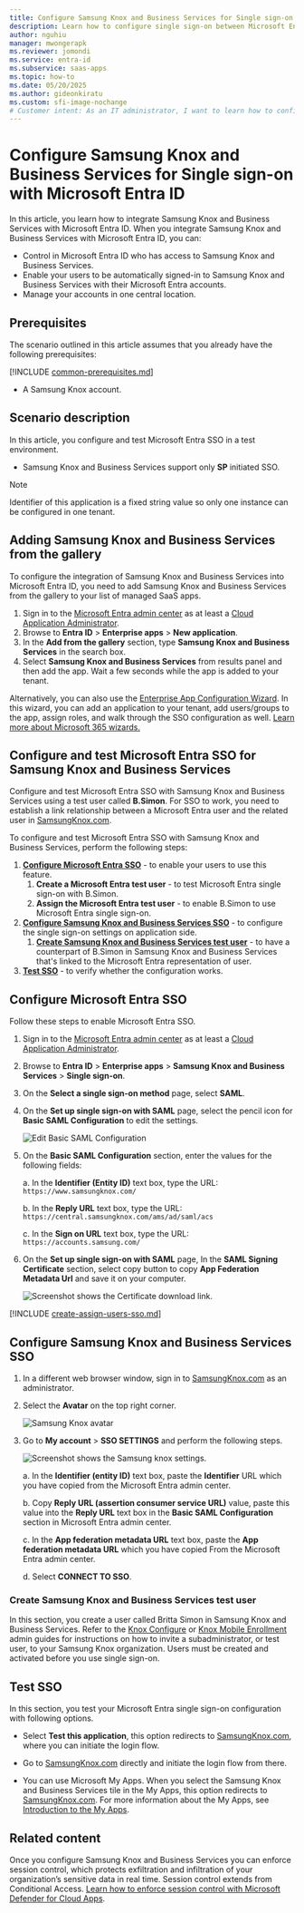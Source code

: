 ```yaml
---
title: Configure Samsung Knox and Business Services for Single sign-on with Microsoft Entra ID
description: Learn how to configure single sign-on between Microsoft Entra ID and Samsung Knox and Business Services.
author: nguhiu
manager: mwongerapk
ms.reviewer: jomondi
ms.service: entra-id
ms.subservice: saas-apps
ms.topic: how-to
ms.date: 05/20/2025
ms.author: gideonkiratu
ms.custom: sfi-image-nochange
# Customer intent: As an IT administrator, I want to learn how to configure single sign-on between Microsoft Entra ID and Samsung Knox and Business Services so that I can control who has access to Samsung Knox and Business Services, enable automatic sign-in with Microsoft Entra accounts, and manage my accounts in one central location.
---
```


# Configure Samsung Knox and Business Services for Single sign-on with Microsoft Entra ID

In this article,  you learn how to integrate Samsung Knox and Business Services with Microsoft Entra ID. When you integrate Samsung Knox and Business Services with Microsoft Entra ID, you can:

* Control in Microsoft Entra ID who has access to Samsung Knox and Business Services.
* Enable your users to be automatically signed-in to Samsung Knox and Business Services with their Microsoft Entra accounts.
* Manage your accounts in one central location.

## Prerequisites
The scenario outlined in this article assumes that you already have the following prerequisites:

[!INCLUDE [common-prerequisites.md](~/identity/saas-apps/includes/common-prerequisites.md)]
* A Samsung Knox account.

## Scenario description

In this article,  you configure and test Microsoft Entra SSO in a test environment.

* Samsung Knox and Business Services support only **SP** initiated SSO.

> [!NOTE]
> Identifier of this application is a fixed string value so only one instance can be configured in one tenant.

## Adding Samsung Knox and Business Services from the gallery

To configure the integration of Samsung Knox and Business Services into Microsoft Entra ID, you need to add Samsung Knox and Business Services from the gallery to your list of managed SaaS apps.

1. Sign in to the [Microsoft Entra admin center](https://entra.microsoft.com) as at least a [Cloud Application Administrator](~/identity/role-based-access-control/permissions-reference.md#cloud-application-administrator).
1. Browse to **Entra ID** > **Enterprise apps** > **New application**.
1. In the **Add from the gallery** section, type **Samsung Knox and Business Services** in the search box.
1. Select **Samsung Knox and Business Services** from results panel and then add the app. Wait a few seconds while the app is added to your tenant.

 Alternatively, you can also use the [Enterprise App Configuration Wizard](https://portal.office.com/AdminPortal/home?Q=Docs#/azureadappintegration). In this wizard, you can add an application to your tenant, add users/groups to the app, assign roles, and walk through the SSO configuration as well. [Learn more about Microsoft 365 wizards.](/microsoft-365/admin/misc/azure-ad-setup-guides)

<a name='configure-and-test-azure-ad-sso-for-samsung-knox-and-business-services'></a>

## Configure and test Microsoft Entra SSO for Samsung Knox and Business Services

Configure and test Microsoft Entra SSO with Samsung Knox and Business Services using a test user called **B.Simon**. For SSO to work, you need to establish a link relationship between a Microsoft Entra user and the related user in [SamsungKnox.com](https://samsungknox.com/).

To configure and test Microsoft Entra SSO with Samsung Knox and Business Services, perform the following steps:

1. **[Configure Microsoft Entra SSO](#configure-azure-ad-sso)** - to enable your users to use this feature.
    1. **Create a Microsoft Entra test user** - to test Microsoft Entra single sign-on with B.Simon.
    1. **Assign the Microsoft Entra test user** - to enable B.Simon to use Microsoft Entra single sign-on.
1. **[Configure Samsung Knox and Business Services SSO](#configure-samsung-knox-and-business-services-sso)** - to configure the single sign-on settings on application side.
    1. **[Create Samsung Knox and Business Services test user](#create-samsung-knox-and-business-services-test-user)** - to have a counterpart of B.Simon in Samsung Knox and Business Services that's linked to the Microsoft Entra representation of user.
1. **[Test SSO](#test-sso)** - to verify whether the configuration works.

<a name='configure-azure-ad-sso'></a>

## Configure Microsoft Entra SSO

Follow these steps to enable Microsoft Entra SSO.

1. Sign in to the [Microsoft Entra admin center](https://entra.microsoft.com) as at least a [Cloud Application Administrator](~/identity/role-based-access-control/permissions-reference.md#cloud-application-administrator).
1. Browse to **Entra ID** > **Enterprise apps** > **Samsung Knox and Business Services** > **Single sign-on**.
1. On the **Select a single sign-on method** page, select **SAML**.
1. On the **Set up single sign-on with SAML** page, select the pencil icon for **Basic SAML Configuration** to edit the settings.

   ![Edit Basic SAML Configuration](common/edit-urls.png)

1. On the **Basic SAML Configuration** section, enter the values for the following fields:

    a. In the **Identifier (Entity ID)** text box, type the URL:
    `https://www.samsungknox.com/`

    b. In the **Reply URL** text box, type the URL:
    `https://central.samsungknox.com/ams/ad/saml/acs`

    c. In the **Sign on URL** text box, type the URL:
    `https://accounts.samsung.com/`
	
1. On the **Set up single sign-on with SAML** page, In the **SAML Signing Certificate** section, select copy button to copy **App Federation Metadata Url** and save it on your computer.

	![Screenshot shows the Certificate download link.](common/copy-metadataurl.png "Certificate")

<a name='create-an-azure-ad-test-user'></a>

[!INCLUDE [create-assign-users-sso.md](~/identity/saas-apps/includes/create-assign-users-sso.md)]

## Configure Samsung Knox and Business Services SSO

1. In a different web browser window, sign in to [SamsungKnox.com](https://samsungknox.com/) as an administrator.

1. Select the **Avatar** on the top right corner.

    ![Samsung Knox avatar](./media/samsung-knox-and-business-services-tutorial/avatar.png)

1. Go to **My account** > **SSO SETTINGS** and perform the following steps.

    ![Screenshot shows the Samsung knox settings.](./media/samsung-knox-and-business-services-tutorial/settings.png "Settings")

    a. In the **Identifier (entity ID)** text box, paste the **Identifier** URL which you have copied from the Microsoft Entra admin center.

    b. Copy **Reply URL (assertion consumer service URL)** value, paste this value into the **Reply URL** text box in the **Basic SAML Configuration** section in Microsoft Entra admin center.

    c. In the **App federation metadata URL** text box, paste the **App federation metadata URL** which you have copied From the Microsoft Entra admin center.

    d. Select **CONNECT TO SSO**.

### Create Samsung Knox and Business Services test user

In this section, you create a user called Britta Simon in Samsung Knox and Business Services. Refer to the [Knox Configure](https://docs.samsungknox.com/admin/knox-configure/Administrators.htm) or [Knox Mobile Enrollment](https://docs.samsungknox.com/admin/knox-mobile-enrollment/kme-add-an-admin.htm) admin guides for instructions on how to invite a subadministrator, or test user, to your Samsung Knox organization. Users must be created and activated before you use single sign-on.

## Test SSO 

In this section, you test your Microsoft Entra single sign-on configuration with following options. 

* Select **Test this application**, this option redirects to [SamsungKnox.com](https://samsungknox.com/), where you can initiate the login flow. 

* Go to [SamsungKnox.com](https://samsungknox.com/) directly and initiate the login flow from there.

* You can use Microsoft My Apps. When you select the Samsung Knox and Business Services tile in the My Apps, this option redirects to [SamsungKnox.com](https://samsungknox.com/). For more information about the My Apps, see [Introduction to the My Apps](https://support.microsoft.com/account-billing/sign-in-and-start-apps-from-the-my-apps-portal-2f3b1bae-0e5a-4a86-a33e-876fbd2a4510).

## Related content

Once you configure Samsung Knox and Business Services you can enforce session control, which protects exfiltration and infiltration of your organization’s sensitive data in real time. Session control extends from Conditional Access. [Learn how to enforce session control with Microsoft Defender for Cloud Apps](/cloud-app-security/proxy-deployment-any-app).
